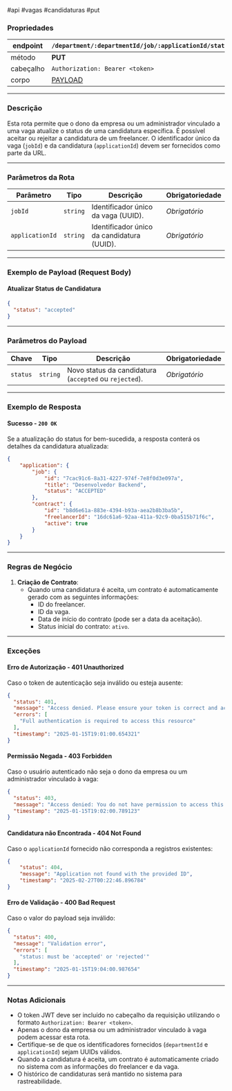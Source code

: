 #api #vagas #candidaturas #put

### Propriedades

| endpoint  | `/department/:departmentId/job/:applicationId/status`                                       |
| --------- | ------------------------------------------------------------------------------------------- |
| método    | **PUT**                                                                                     |
| cabeçalho | `Authorization: Bearer <token>`                                                             |
| corpo     | [PAYLOAD](#Exemplo%20de%20Payload%20(Request%20Body)#Atualizar%20Status%20de%20Candidatura) |

---

### Descrição

Esta rota permite que o dono da empresa ou um administrador vinculado a uma vaga atualize o status de uma candidatura específica. É possível aceitar ou rejeitar a candidatura de um freelancer. O identificador único da vaga (`jobId`) e da candidatura (`applicationId`) devem ser fornecidos como parte da URL.

---

### Parâmetros da Rota

| **Parâmetro**   | **Tipo** | **Descrição**                              | **Obrigatoriedade** |
| --------------- | -------- | ------------------------------------------ | ------------------- |
| `jobId`         | `string` | Identificador único da vaga (UUID).        | _Obrigatório_       |
| `applicationId` | `string` | Identificador único da candidatura (UUID). | _Obrigatório_       |

---

### Exemplo de Payload (Request Body)
#### Atualizar Status de Candidatura
```json
{
  "status": "accepted"
}
```

---

### Parâmetros do Payload

| **Chave**        | **Tipo**   | **Descrição**                                           | **Obrigatoriedade** |
| ----------------- | ---------- | ----------------------------------------------------- | ------------------- |
| `status`         | `string`   | Novo status da candidatura (`accepted` ou `rejected`). | _Obrigatório_       |

---

### Exemplo de Resposta

#### Sucesso - `200 OK`
Se a atualização do status for bem-sucedida, a resposta conterá os detalhes da candidatura atualizada:
```json
{
	"application": {
		"job": {
			"id": "7cac91c6-8a31-4227-974f-7e8f0d3e097a",
			"title": "Desenvolvedor Backend",
			"status": "ACCEPTED"
		},
		"contract": {
			"id": "b8d6e61a-883e-4394-b93a-aea2b8b3ba5b",
			"freelancerId": "16dc61a6-92aa-411a-92c9-0ba515b71f6c",
			"active": true
		}
	}
}
```

---

### Regras de Negócio

1. **Criação de Contrato**:
   - Quando uma candidatura é aceita, um contrato é automaticamente gerado com as seguintes informações:
     - ID do freelancer.
     - ID da vaga.
     - Data de início do contrato (pode ser a data da aceitação).
     - Status inicial do contrato: `ativo`.

---

### Exceções

#### Erro de Autorização - **401 Unauthorized**
Caso o token de autenticação seja inválido ou esteja ausente:
```json
{
  "status": 401,
  "message": "Access denied. Please ensure your token is correct and active.",
  "errors": [
    "Full authentication is required to access this resource"
  ],
  "timestamp": "2025-01-15T19:01:00.654321"
}
```

#### Permissão Negada - **403 Forbidden**
Caso o usuário autenticado não seja o dono da empresa ou um administrador vinculado à vaga:
```json
{
  "status": 403,
  "message": "Access denied: You do not have permission to access this resource.",
  "timestamp": "2025-01-15T19:02:00.789123"
}
```

#### Candidatura não Encontrada - **404 Not Found**
Caso o `applicationId` fornecido não corresponda a registros existentes:
```json
{
	"status": 404,
	"message": "Application not found with the provided ID",
	"timestamp": "2025-02-27T00:22:46.896784"
}
```

#### Erro de Validação - **400 Bad Request**
Caso o valor do payload seja inválido:
```json
{
  "status": 400,
  "message": "Validation error",
  "errors": [
    "status: must be 'accepted' or 'rejected'"
  ],
  "timestamp": "2025-01-15T19:04:00.987654"
}
```

---

### Notas Adicionais
- O token JWT deve ser incluído no cabeçalho da requisição utilizando o formato `Authorization: Bearer <token>`.
- Apenas o dono da empresa ou um administrador vinculado à vaga podem acessar esta rota.
- Certifique-se de que os identificadores fornecidos (`departmentId` e `applicationId`) sejam UUIDs válidos.
- Quando a candidatura é aceita, um contrato é automaticamente criado no sistema com as informações do freelancer e da vaga.
- O histórico de candidaturas será mantido no sistema para rastreabilidade.
